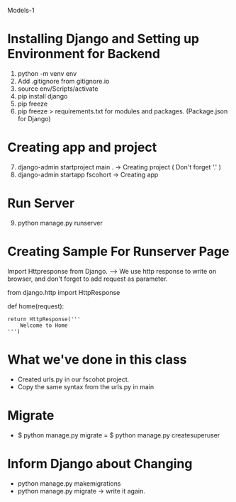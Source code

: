 Models-1

# Installing Django and Setting up Environment for Backend
1. python -m venv env
2. Add .gitignore from gitignore.io
3. source env/Scripts/activate
4. pip install django
5. pip freeze
6. pip freeze > requirements.txt for modules and packages. (Package.json for Django)

# Creating app and project
7. django-admin startproject main . -> Creating project ( Don't forget '.' )
8. django-admin startapp fscohort   -> Creating app

# Run Server
9. python manage.py runserver


# Creating Sample For Runserver Page

Import Httpresponse from Django. 
--> We use http response to write on browser, and don't forget to add request as parameter.

from django.http import HttpResponse

def home(request):

    return HttpResponse('''
        Welcome to Home
    ''')

# What we've done in this class
- Created urls.py in our fscohot project.
- Copy the same syntax from the urls.py in main

# Migrate
- $ python manage.py migrate
= $ python manage.py createsuperuser

# Inform Django about Changing
- python manage.py makemigrations
- python manage.py migrate -> write it again.